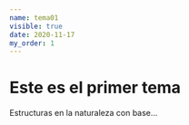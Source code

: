 ```yaml
---
name: tema01
visible: true
date: 2020-11-17
my_order: 1
---
```


# Este es el primer tema

Estructuras en la naturaleza con base...